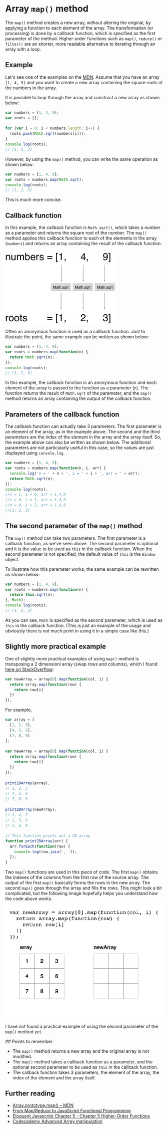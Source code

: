 # Array `map()` method

The `map()` method creates a new array, without altering the original, by applying a function to each element of the array. The transformation (or processing) is done by a callback function, which is specified as the first parameter of the method. Higher-order functions such as `map()`, `reduce()` or `filter()` are an shorter, more readable alternative to iterating through an array with a loop.

## Example

Let's see one of the examples on the [MDN](https://developer.mozilla.org/en-US/docs/Web/JavaScript/Reference/Global_Objects/Array/map). Assume that you have an array `[1, 4, 9]` and you want to create a new array containing the square roots of the numbers in the array.

It is possible to loop through the array and construct a new array as shown below:

```javascript
var numbers = [1, 4, 9];
var roots = [];

for (var i = 0; i < numbers.length; i++) {
  roots.push(Math.sqrt(numbers[i]));
}
console.log(roots);
// [1, 2, 3]
```

However, by using the `map()` method, you can write the same operation as shown below:

```javascript
var numbers = [1, 4, 9];
var roots = numbers.map(Math.sqrt);
console.log(roots);
// [1, 2, 3]
```

This is much more concise.

## Callback function

In this example, the callback function is `Math.sqrt()`, which takes a number as a parameter and returns the square root of the number. The `map()` method applies this callback function to each of the elements in the array (`numbers`) and returns an array containing the result of the callback function.

![map() method](images/Array.map.png)

Often an anonymous function is used as a callback function. Just to illustrate the point, the same example can be written as shown below:

```javascript
var numbers = [1, 4, 9];
var roots = numbers.map(function(n) {
  return Math.sqrt(n);
});
console.log(roots);
// [1, 2, 3]
```

In this example, the callback function is an anonymous function and each element of the array is passed to the function as a parameter (`n`). The function returns the result of `Math.sqrt` of the parameter, and the `map()` method returns an array containing the output of the callback function.

## Parameters of the callback function

The callback function can actually take 3 parameters. The first parameter is an element of the array, as in the example above. The second and the third parameters are the index of the element in the array and the array itself. So, the example above can also be written as shown below. The additional parameters are not particularly useful in this case, so the values are just displayed using `console.log`.

```javascript
var numbers = [1, 4, 9];
var roots = numbers.map(function(n, i, arr) {
  console.log('n = ' + n + ', i = ' + i + ', arr = ' + arr);
  return Math.sqrt(n);
});
console.log(roots);
//n = 1, i = 0, arr = 1,4,9
//n = 4, i = 1, arr = 1,4,9
//n = 9, i = 2, arr = 1,4,9
//[1, 2, 3]
```

## The second parameter of the `map()` method

The `map()` method can take two parameters. The first parameter is a callback function, as we've seen above. The second parameter is optional and it is the value to be used as `this` in the callback function. When the second parameter is not specified, the default value of `this` is the `Window` object.

To illustrate how this parameter works, the same example can be rewritten as shown below:

```javascript
var numbers = [1, 4, 9];
var roots = numbers.map(function(n) {
  return this.sqrt(n);
}, Math);
console.log(roots);
// [1, 2, 3]
```

As you can see, `Math` is specified as the second parameter, which is used as `this` in the callback function. (This is just an example of the usage and obviously there is not much point in using it in a simple case like this.)

## Slightly more practical example

One of slightly more practical examples of using `map()` method is transposing a 2 dimensionl array (swap rows and columns), which I found [here on StackOverflow](http://stackoverflow.com/questions/17428587/transposing-a-2d-array-in-javascript):

```javascript
var newArray = array[0].map(function(col, i) {
  return array.map(function(row) {
    return row[i]
  })
});
```

For example,

```javascript
var array = [
  [1, 2, 3],
  [4, 5, 6],
  [7, 8, 9]
];

var newArray = array[0].map(function(col, i) {
  return array.map(function(row) {
    return row[i]
  })
});

print2DArray(array);
// 1, 2, 3
// 4, 5, 6
// 7, 8, 9

print2DArray(newArray);
// 1, 4, 7
// 2, 5, 8
// 3, 6, 9

// This function prints out a 2D array
function print2DArray(arr) {
  arr.forEach(function(row) {
    console.log(row.join(', '));
  });
}
```

Two `map()` functions are used in this piece of code. The first `map()` obtains the indexes of the columns from the first row of the source array. The output of the first `map()` basically forms the rows in the new array. The second `map()` goes through the array and fills the rows. This might look a bit complicated, but the following image hopefully helps you understand how the code above works.

![Transpose 2D Array](/images/transpose2dArray.gif)

I have not found a practical example of using the second parameter of the `map()` method yet.

## Points to remember

- The `map()` method returns a new array and the original array is not modified.
- The `map()` method takes a callback function as a parameter, and the optional second parameter to be used as `this` in the callback function.
- The callback function takes 3 parameters, the element of the array, the index of the element and the array itself.

## Further reading

- [Array.prototype.map() – MDN](https://developer.mozilla.org/en-US/docs/Web/JavaScript/Reference/Global_Objects/Array/map)
- [From Map/Reduce to JavaScript Functional Programming](https://hacks.mozilla.org/2015/01/from-mapreduce-to-javascript-functional-programming/)
- [Eloquent Javascript Chapter 5 - Chapter 5 Higher-Order Functions](http://eloquentjavascript.net/05_higher_order.html)
- [Codecademy Advanced Array manipulation](https://www.codecademy.com/courses/javascript-advanced-en-eQcHT/0/1)









